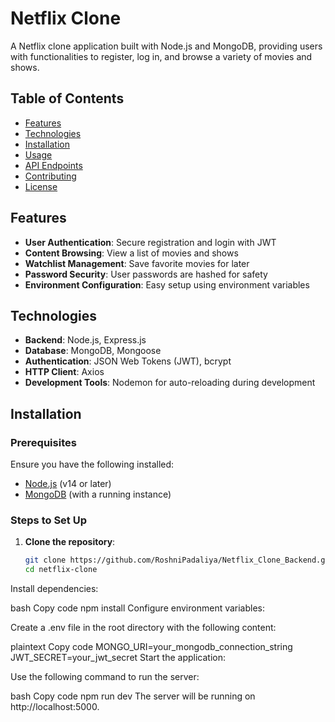 # Netflix Clone

A Netflix clone application built with Node.js and MongoDB, providing users with functionalities to register, log in, and browse a variety of movies and shows.

## Table of Contents

- [Features](#features)
- [Technologies](#technologies)
- [Installation](#installation)
- [Usage](#usage)
- [API Endpoints](#api-endpoints)
- [Contributing](#contributing)
- [License](#license)

## Features

- **User Authentication**: Secure registration and login with JWT
- **Content Browsing**: View a list of movies and shows
- **Watchlist Management**: Save favorite movies for later
- **Password Security**: User passwords are hashed for safety
- **Environment Configuration**: Easy setup using environment variables

## Technologies

- **Backend**: Node.js, Express.js
- **Database**: MongoDB, Mongoose
- **Authentication**: JSON Web Tokens (JWT), bcrypt
- **HTTP Client**: Axios
- **Development Tools**: Nodemon for auto-reloading during development

## Installation

### Prerequisites

Ensure you have the following installed:

- [Node.js](https://nodejs.org/) (v14 or later)
- [MongoDB](https://www.mongodb.com/try/download/community) (with a running instance)

### Steps to Set Up

1. **Clone the repository**:

   ```bash
   git clone https://github.com/RoshniPadaliya/Netflix_Clone_Backend.git
   cd netflix-clone
Install dependencies:

bash
Copy code
npm install
Configure environment variables:

Create a .env file in the root directory with the following content:

plaintext
Copy code
MONGO_URI=your_mongodb_connection_string
JWT_SECRET=your_jwt_secret
Start the application:

Use the following command to run the server:

bash
Copy code
npm run dev
The server will be running on http://localhost:5000.
